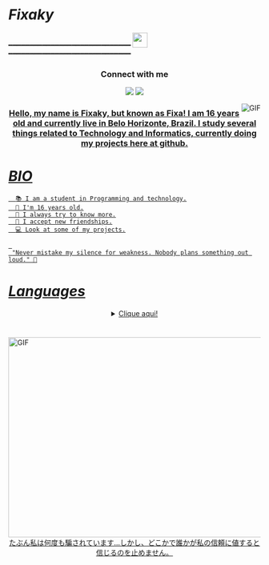 #                                                                    *Fixaky*

 ━━━━━━━━━━━━━━━━━━━━━━━━━━━━━ <img src="https://cdn.discordapp.com/attachments/708003453351231560/791666366456528906/iniciado.gif?raw=true" height="30px" width="30px"/> ━━━━━━━━━━━━━━━━━━━━━━━━━━━━━
 

<h3 align="center">Connect with me</h3>
<p align="center">
<img src="https://img.icons8.com/fluent/48/000000/twitter.png"/>
<img src="https://img.icons8.com/fluent/48/000000/twitch.png"/>
</p>

<a href="https://youtu.be/dQw4w9WgXcQ?t=43" target="blank"><img align="right" alt="GIF" src="https://i.pinimg.com/originals/e8/d5/a3/e8d5a3b3a383211eb74d02a26115defa.gif" />

<h3 align="center">Hello, my name is Fixaky, but known as Fixa! I am 16 years old and currently live in Belo Horizonte, Brazil. I study several things related to Technology and Informatics, currently doing my projects here at github.</h3>

#                                                                    *BIO*

      📚 I am a student in Programming and technology.
      🌳 I'm 16 years old.
      🧪 I always try to know more.
      📁 I accept new friendships.
      💻 Look at some of my projects.

     
     "Never mistake my silence for weakness. Nobody plans something out loud." 💭


#                                                                    *Languages*

 <details style='text-align: center;' align='center'>
  <summary> Clique aqui! </summary>
<h3 align="center">📗 Atualmente sei sobre:</h3>
   
   ![Lua](https://img.shields.io/badge/Lua-2C2D72?style=for-the-badge&logo=lua&logoColor=white)
   
   ![Ruby](https://img.shields.io/badge/Ruby-CC342D?style=for-the-badge&logo=ruby&logoColor=white)
   ![Python](https://img.shields.io/badge/Python-14354C?style=for-the-badge&logo=python&logoColor=white)
   
   ![JavaScript](https://img.shields.io/badge/JavaScript-F7DF1E?style=for-the-badge&logo=javascript&logoColor=black)
   ![Node.js](https://img.shields.io/badge/Node.js-43853D?style=for-the-badge&logo=node.js&logoColor=white)
   
   ![HTML5](https://img.shields.io/badge/HTML5-E34F26?style=for-the-badge&logo=html5&logoColor=white)
</details>

#

# 

<img align="right" alt="GIF" height="400" width="800" src="https://cdn.discordapp.com/attachments/793277413626347572/794999873141211246/tumblr_olhh66kNOo1sbo5fso1_540.gif" />
  <br>
  <p align="center"> たぶん私は何度も騙されています...しかし、どこかで誰かが私の信頼に値すると信じるのを止めません。
</p>
  
  
 




